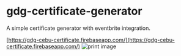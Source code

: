 # gdg-certificate-generator
A simple certificate generator with eventbrite integration.

[https://gdg-cebu-certificate.firebaseapp.com/](https://gdg-cebu-certificate.firebaseapp.com/)
![print image](http://i.imgur.com/h9DxnAP.png)
